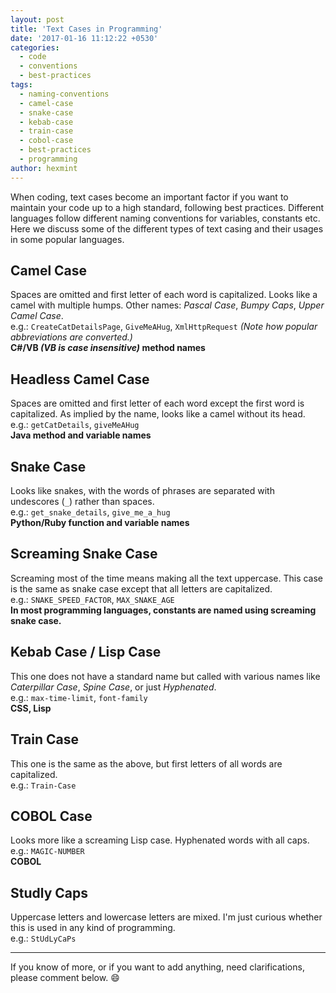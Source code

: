 ```yaml
---
layout: post
title: 'Text Cases in Programming'
date: '2017-01-16 11:12:22 +0530'
categories:
  - code
  - conventions
  - best-practices
tags:
  - naming-conventions
  - camel-case
  - snake-case
  - kebab-case
  - train-case
  - cobol-case
  - best-practices
  - programming
author: hexmint
---
```


When coding, text cases become an important factor if you want to maintain your code up to a high standard, following best practices. Different languages follow different naming conventions for variables, constants etc. Here we discuss some of the different types of text casing and their usages in some popular languages. 

## Camel Case  
Spaces are omitted and first letter of each word is capitalized. Looks like a camel with multiple humps. Other names: _Pascal Case_, _Bumpy Caps_, _Upper Camel Case_.  
e.g.: `CreateCatDetailsPage`, `GiveMeAHug`, `XmlHttpRequest` _(Note how popular abbreviations are converted.)_  
**C#/VB _(VB is case insensitive)_ method names**  

## Headless Camel Case  
Spaces are omitted and first letter of each word except the first word is capitalized. As implied by the name, looks like a camel without its head.  
e.g.: `getCatDetails`, `giveMeAHug`  
**Java method and variable names**  

## Snake Case  
Looks like snakes, with the words of phrases are separated with undescores (`_`) rather than spaces.  
e.g.: `get_snake_details`, `give_me_a_hug`  
**Python/Ruby function and variable names**  

## Screaming Snake Case  
Screaming most of the time means making all the text uppercase. This case is the same as snake case except that all letters are capitalized.  
e.g.: `SNAKE_SPEED_FACTOR`, `MAX_SNAKE_AGE`  
**In most programming languages, constants are named using screaming snake case.**  

## Kebab Case / Lisp Case
This one does not have a standard name but called with various names like _Caterpillar Case_, _Spine Case_, or just _Hyphenated_.  
e.g.: `max-time-limit`, `font-family`  
**CSS, Lisp**

## Train Case  
This one is the same as the above, but first letters of all words are capitalized.  
e.g.: `Train-Case`  

## COBOL Case  
Looks more like a screaming Lisp case. Hyphenated words with all caps.  
e.g.: `MAGIC-NUMBER`  
**COBOL**  

## Studly Caps  
Uppercase letters and lowercase letters are mixed. I'm just curious whether this is used in any kind of programming.  
e.g.: `StUdLyCaPs`  

---
If you know of more, or if you want to add anything, need clarifications, please comment below. :smile:  
